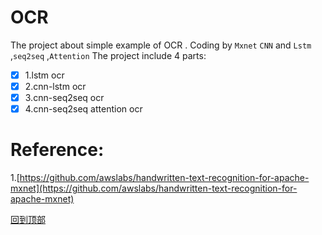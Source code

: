 # OCR
The project about simple example of OCR . Coding by `Mxnet` `CNN` and `Lstm` ,`seq2seq` ,`Attention`
The project include 4 parts:

- [x] 1.lstm ocr 
- [x] 2.cnn-lstm ocr
- [x] 3.cnn-seq2seq ocr
- [x] 4.cnn-seq2seq attention ocr

Reference:
===
1.[https://github.com/awslabs/handwritten-text-recognition-for-apache-mxnet](https://github.com/awslabs/handwritten-text-recognition-for-apache-mxnet)

[回到顶部](#readme)
